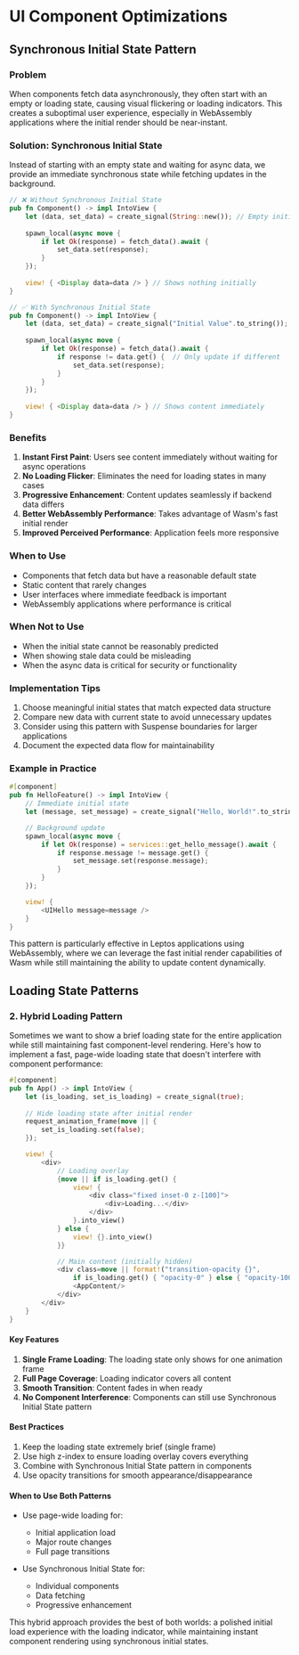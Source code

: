 # UI Component Optimizations

## Synchronous Initial State Pattern

### Problem
When components fetch data asynchronously, they often start with an empty or loading state, causing visual flickering or loading indicators. This creates a suboptimal user experience, especially in WebAssembly applications where the initial render should be near-instant.

### Solution: Synchronous Initial State
Instead of starting with an empty state and waiting for async data, we provide an immediate synchronous state while fetching updates in the background.

```rust
// ❌ Without Synchronous Initial State
pub fn Component() -> impl IntoView {
    let (data, set_data) = create_signal(String::new()); // Empty initial state
    
    spawn_local(async move {
        if let Ok(response) = fetch_data().await {
            set_data.set(response);
        }
    });
    
    view! { <Display data=data /> } // Shows nothing initially
}

// ✅ With Synchronous Initial State
pub fn Component() -> impl IntoView {
    let (data, set_data) = create_signal("Initial Value".to_string()); // Immediate content
    
    spawn_local(async move {
        if let Ok(response) = fetch_data().await {
            if response != data.get() {  // Only update if different
                set_data.set(response);
            }
        }
    });
    
    view! { <Display data=data /> } // Shows content immediately
}
```

### Benefits
1. **Instant First Paint**: Users see content immediately without waiting for async operations
2. **No Loading Flicker**: Eliminates the need for loading states in many cases
3. **Progressive Enhancement**: Content updates seamlessly if backend data differs
4. **Better WebAssembly Performance**: Takes advantage of Wasm's fast initial render
5. **Improved Perceived Performance**: Application feels more responsive

### When to Use
- Components that fetch data but have a reasonable default state
- Static content that rarely changes
- User interfaces where immediate feedback is important
- WebAssembly applications where performance is critical

### When Not to Use
- When the initial state cannot be reasonably predicted
- When showing stale data could be misleading
- When the async data is critical for security or functionality

### Implementation Tips
1. Choose meaningful initial states that match expected data structure
2. Compare new data with current state to avoid unnecessary updates
3. Consider using this pattern with Suspense boundaries for larger applications
4. Document the expected data flow for maintainability

### Example in Practice
```rust
#[component]
pub fn HelloFeature() -> impl IntoView {
    // Immediate initial state
    let (message, set_message) = create_signal("Hello, World!".to_string());

    // Background update
    spawn_local(async move {
        if let Ok(response) = services::get_hello_message().await {
            if response.message != message.get() {
                set_message.set(response.message);
            }
        }
    });

    view! {
        <UIHello message=message />
    }
}
```

This pattern is particularly effective in Leptos applications using WebAssembly, where we can leverage the fast initial render capabilities of Wasm while still maintaining the ability to update content dynamically. 

## Loading State Patterns

### 2. Hybrid Loading Pattern

Sometimes we want to show a brief loading state for the entire application while still maintaining fast component-level rendering. Here's how to implement a fast, page-wide loading state that doesn't interfere with component performance:

```rust
#[component]
pub fn App() -> impl IntoView {
    let (is_loading, set_is_loading) = create_signal(true);
    
    // Hide loading state after initial render
    request_animation_frame(move || {
        set_is_loading.set(false);
    });

    view! {
        <div>
            // Loading overlay
            {move || if is_loading.get() {
                view! {
                    <div class="fixed inset-0 z-[100]">
                        <div>Loading...</div>
                    </div>
                }.into_view()
            } else {
                view! {}.into_view()
            }}

            // Main content (initially hidden)
            <div class=move || format!("transition-opacity {}", 
                if is_loading.get() { "opacity-0" } else { "opacity-100" })>
                <AppContent/>
            </div>
        </div>
    }
}
```

#### Key Features
1. **Single Frame Loading**: The loading state only shows for one animation frame
2. **Full Page Coverage**: Loading indicator covers all content
3. **Smooth Transition**: Content fades in when ready
4. **No Component Interference**: Components can still use Synchronous Initial State pattern

#### Best Practices
1. Keep the loading state extremely brief (single frame)
2. Use high z-index to ensure loading overlay covers everything
3. Combine with Synchronous Initial State pattern in components
4. Use opacity transitions for smooth appearance/disappearance

#### When to Use Both Patterns
- Use page-wide loading for:
  - Initial application load
  - Major route changes
  - Full page transitions

- Use Synchronous Initial State for:
  - Individual components
  - Data fetching
  - Progressive enhancement

This hybrid approach provides the best of both worlds: a polished initial load experience with the loading indicator, while maintaining instant component rendering using synchronous initial states. 
